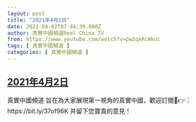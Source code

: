 ```yaml
---
layout: post
title: "2021年4月2日"
date: 2021-04-02T07:44:39.000Z
author: 真實中國頻道Real China TV
from: https://www.youtube.com/watch?v=pw2qkRcWkuc
tags: [ 真實中國頻道 ]
categories: [ 真實中國頻道 ]
---
```

<!--1617349479000-->
[2021年4月2日](https://www.youtube.com/watch?v=pw2qkRcWkuc)
------

<div>
真實中國頻道 旨在為大家展現第一視角的真實中國，歡迎訂閱💖👉：https://bit.ly/37of96K  并留下您寶貴的意見！
</div>
